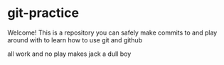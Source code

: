 # git-practice

Welcome! This is a repository you can safely make commits to and play around with to learn how to use git and github

all work and no play makes jack a dull boy
